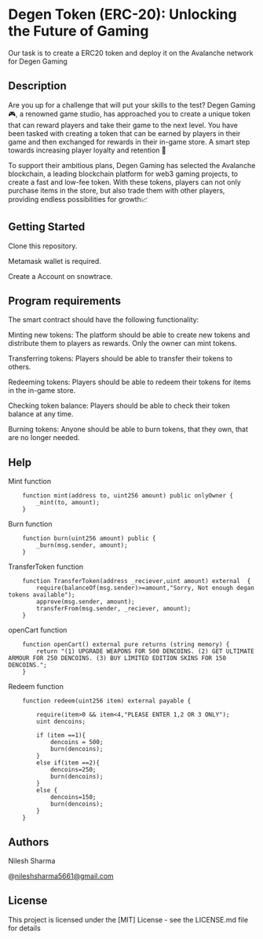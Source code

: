 # Degen Token (ERC-20): Unlocking the Future of Gaming

Our task is to create a ERC20 token and deploy it on the Avalanche network for Degen Gaming

## Description

Are you up for a challenge that will put your skills to the test? Degen Gaming 🎮, a renowned game studio, has approached you to create a unique token that can reward players and take their game to the next level. You have been tasked with creating a token that can be earned by players in their game and then exchanged for rewards in their in-game store. A smart step towards increasing player loyalty and retention 🧠

To support their ambitious plans, Degen Gaming has selected the Avalanche blockchain, a leading blockchain platform for web3 gaming projects, to create a fast and low-fee token. With these tokens, players can not only purchase items in the store, but also trade them with other players, providing endless possibilities for growth📈

## Getting Started

Clone this repository.

Metamask wallet is required.

Create a Account on snowtrace. 

## Program requirements

The smart contract should have the following functionality:

Minting new tokens: The platform should be able to create new tokens and distribute them to players as rewards. Only the owner can mint tokens.

Transferring tokens: Players should be able to transfer their tokens to others.

Redeeming tokens: Players should be able to redeem their tokens for items in the in-game store.

Checking token balance: Players should be able to check their token balance at any time.

Burning tokens: Anyone should be able to burn tokens, that they own, that are no longer needed.


## Help

Mint function
```
    function mint(address to, uint256 amount) public onlyOwner {
        _mint(to, amount);
    }
```
Burn function
```
    function burn(uint256 amount) public {
        _burn(msg.sender, amount);
    }

```
TransferToken function
```
    function TransferToken(address _reciever,uint amount) external  {
        require(balanceOf(msg.sender)>=amount,"Sorry, Not enough degan tokens available");
        approve(msg.sender, amount);
        transferFrom(msg.sender, _reciever, amount);
    }

```
openCart function
```
    function openCart() external pure returns (string memory) {
        return "(1) UPGRADE WEAPONS FOR 500 DENCOINS. (2) GET ULTIMATE ARMOUR FOR 250 DENCOINS. (3) BUY LIMITED EDITION SKINS FOR 150 DENCOINS.";
    }

```
Redeem function
```
    function redeem(uint256 item) external payable {

        require(item>0 && item<4,"PLEASE ENTER 1,2 OR 3 ONLY");
        uint dencoins;
        
        if (item ==1){
            dencoins = 500;
            burn(dencoins);
        }
        else if(item ==2){
            dencoins=250;
            burn(dencoins);
        }
        else {
            dencoins=150;
            burn(dencoins);
        }    
    }

```

## Authors


Nilesh Sharma

@nileshsharma5661@gmail.com


## License

This project is licensed under the [MIT] License - see the LICENSE.md file for details
